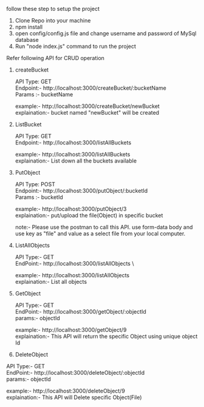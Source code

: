 follow these step to setup the project
1) Clone Repo into your machine
2) npm install
3) open config/config.js file and change username and password of MySql database
4) Run "node index.js" command to run the project

Refer following API for CRUD operation

1) createBucket
   
   API Type: GET\
   Endpoint:- http://localhost:3000/createBucket/:bucketName \
   Params :- bucketName

   example:- http://localhost:3000/createBucket/newBucket \
   explaination:- bucket named "newBucket" will be created 

2) ListBucket

   API Type: GET\
   Endpoint:- http://localhost:3000/listAllBuckets 

   example:- http://localhost:3000/listAllBuckets \
   explaination:- List down all the buckets available

3) PutObject
   
   API Type: POST\
   Endpoint:- http://localhost:3000/putObject/:bucketId \
   Params :- bucketId
   
   example:- http://localhost:3000/putObject/3 \
   explaination:- put/upload the file(Object) in specific bucket

   note:- Please use the postman to call this API. use form-data body and use key as "file" and value as a select file from your local computer. 
   
4) ListAllObjects

   API Type:- GET\
   EndPoint:- http://localhost:3000/listAllObjects \

   example:- http://localhost:3000/listAllObjects \
   explaination:- List all objects 

5) GetObject

   API Type:- GET \
   EndPoint:- http://localhost:3000/getObject/:objectId \
   params:- objectId 
   
   example:- http://localhost:3000/getObject/9 \
   explaination:- This API will return the specific Object using unique object Id

6) DeleteObject

  API Type:- GET \
  EndPoint:- http://localhost:3000/deleteObject/:objectId \
  params:- objectId

  example:- http://localhost:3000/deleteObject/9 \
  explaination:- This API will Delete specific Object(File)

  
  
   
   
